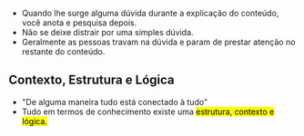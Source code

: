 - Quando lhe surge alguma dúvida durante a explicação do conteúdo, você anota e pesquisa depois.
- Não se deixe distrair por uma simples dúvida.
- Geralmente as pessoas travam na dúvida e param de prestar atenção no restante do conteúdo.

## Contexto, Estrutura e Lógica
- "De alguma maneira tudo está conectado à tudo"
- Tudo em termos de conhecimento existe uma <mark class="hltr-red">estrutura, contexto e lógica.</mark>